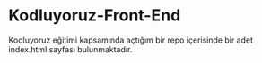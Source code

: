 # Kodluyoruz-Front-End
Kodluyoruz eğitimi kapsamında açtığım bir repo içerisinde bir adet index.html sayfası bulunmaktadır.
